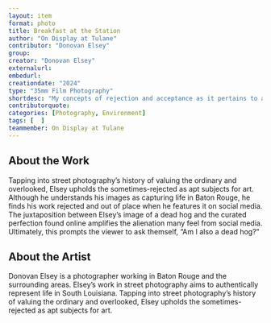 ```yaml
---
layout: item
format: photo
title: Breakfast at the Station
author: "On Display at Tulane"
contributor: "Donovan Elsey"
group: 
creator: "Donovan Elsey"
externalurl: 
embedurl: 
creationdate: "2024"
type: "35mm Film Photography"
shortdesc: "My concepts of rejection and acceptance as it pertains to art come exclusively from social media."
contributorquote: 
categories: [Photography, Environment]
tags: [  ]
teammember: On Display at Tulane
---
```


## About the Work

Tapping into street photography’s history of valuing the ordinary and overlooked, Elsey upholds the sometimes-rejected as apt subjects for art. Although he understands his images as capturing life in Baton Rouge, he finds his work rejected and out of place when he features it on social media. The juxtaposition between Elsey’s image of a dead hog and the curated perfection found online amplifies the alienation many feel from social media. Ultimately, this prompts the viewer to ask themself, “Am I also a dead hog?”

## About the Artist

Donovan Elsey is a photographer working in Baton Rouge and the surrounding areas. Elsey’s work in street photography aims to authentically represent life in South Louisiana. Tapping into street photography’s history of valuing the ordinary and overlooked, Elsey upholds the sometimes-rejected as apt subjects for art.   
